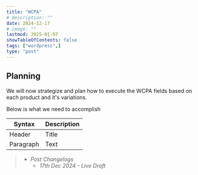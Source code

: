```yaml
---
title: "WCPA"
# description: ""
date: 2024-12-17
# image: ""
lastmod: 2025-01-07
showTableOfContents: false
tags: ["wordpress",]
type: "post"
---
```


## Planning

We will now strategize and plan how to execute the WCPA fields based on each product and it's variations.

Below is what we need to accomplish

| Syntax | Description |
| --- | ----------- |
| Header | Title |
| Paragraph | Text |


> - *Post Changelogs*
>   - *17th Dec 2024 - Live Draft*
